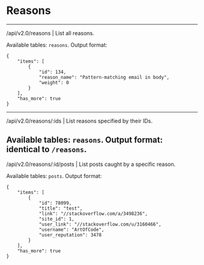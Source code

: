 # Reasons

---
/api/v2.0/reasons | List all reasons.

Available tables: `reasons`.
Output format:

    {
        "items": [
            {
                "id": 134,
                "reason_name": "Pattern-matching email in body",
                "weight": 0
            }
        ],
        "has_more": true
    }
---
/api/v2.0/reasons/:ids | List reasons specified by their IDs.

Available tables: `reasons`.
Output format: identical to `/reasons`.
---
/api/v2.0/reasons/:id/posts | List posts caught by a specific reason.

Available tables: `posts`.
Output format:

    {
        "items": [
            {
                "id": 78099,
                "title": "test",
                "link": "//stackoverflow.com/a/3498236",
                "site_id": 1,
                "user_link": "//stackoverflow.com/u/3160466",
                "username": "ArtOfCode",
                "user_reputation": 3478
            }
        ],
        "has_more": true
    }